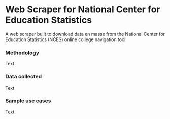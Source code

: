 # Web Scraper for National Center for Education Statistics
A web scraper built to download data en masse from the National Center for Education Statistics (NCES) online college navigation tool

### Methodology
Text

### Data collected
Text

### Sample use cases
Text
